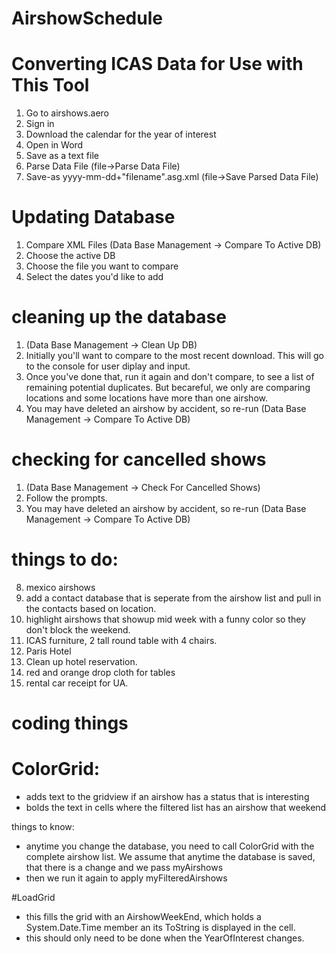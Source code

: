 # AirshowSchedule
# Converting ICAS Data for Use with This Tool

1. Go to airshows.aero
2. Sign in
3. Download the calendar for the year of interest
4. Open in Word
5. Save as a text file
6. Parse Data File (file->Parse Data File)
7. Save-as yyyy-mm-dd+"filename".asg.xml (file->Save Parsed Data File)

# Updating Database

1. Compare XML Files (Data Base Management -> Compare To Active DB)
2. Choose the active DB
3. Choose the file you want to compare
4. Select the dates you'd like to add

# cleaning up the database

1. (Data Base Management -> Clean Up DB)
2. Initially you'll want to compare to the most recent download.  This will go to the console for user diplay and input. 
3. Once you've done that, run it again and don't compare, to see a list of remaining potential duplicates.  But becareful, we only are comparing locations and some locations have more than one airshow. 
4. You may have deleted an airshow by accident, so re-run (Data Base Management -> Compare To Active DB)

# checking for cancelled shows

1. (Data Base Management -> Check For Cancelled Shows)
2. Follow the prompts.
3. You may have deleted an airshow by accident, so re-run (Data Base Management -> Compare To Active DB)

# things to do:
8) mexico airshows
9) add a contact database that is seperate from the airshow list and pull in the contacts based on location. 
12) highlight airshows that showup mid week with a funny color so they don't block the weekend.
14) ICAS furniture, 2 tall round table with 4 chairs.
16) Paris Hotel
17) Clean up hotel reservation. 
18) red and orange drop cloth for tables
19) rental car receipt for UA.

# coding things
# ColorGrid: 
 - adds text to the gridview if an airshow has a status that is interesting
 - bolds the text in cells where the filtered list has an airshow that weekend
 
 things to know:
 - anytime you change the database, you need to call ColorGrid with the complete airshow list.  We assume that anytime the database is saved, that there is a change and we pass myAirshows
 - then we run it again to apply myFilteredAirshows


 #LoadGrid
 - this fills the grid with an AirshowWeekEnd, which holds a System.Date.Time member an its ToString is displayed in the cell.
 - this should only need to be done when the YearOfInterest changes.

